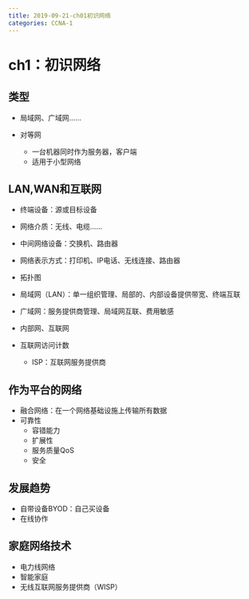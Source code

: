 ```yaml
---
title: 2019-09-21-ch01初识网络
categories: CCNA-1
---
```

# ch1：初识网络

## 类型

* 局域网、广域网……

* 对等网
    * 一台机器同时作为服务器，客户端
    * 适用于小型网络

## LAN,WAN和互联网

* 终端设备：源或目标设备
* 网络介质：无线、电缆……

* 中间网络设备：交换机、路由器
* 网络表示方式：打印机、IP电话、无线连接、路由器
* 拓扑图
* 局域网（LAN）：单一组织管理、局部的、内部设备提供带宽、终端互联
* 广域网：服务提供商管理、局域网互联、费用敏感

* 内部网、互联网
* 互联网访问计数
  * ISP：互联网服务提供商

## 作为平台的网络

* 融合网络：在一个网络基础设施上传输所有数据
* 可靠性
  * 容错能力
  * 扩展性
  * 服务质量QoS
  * 安全

## 发展趋势

* 自带设备BYOD：自己买设备
* 在线协作

## 家庭网络技术

* 电力线网络
* 智能家庭
* 无线互联网服务提供商（WISP）

